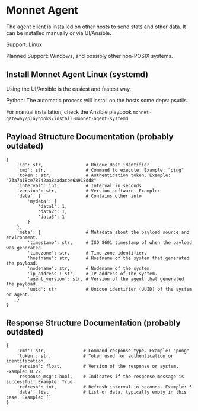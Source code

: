 # Monnet Agent

The agent client is installed on other hosts to send stats and other data. It can be installed manually or via UI/Ansible.

Support: Linux

Planned Support: Windows, and possibly other non-POSIX systems.

## Install Monnet Agent Linux (systemd)

Using the UI/Ansible is the easiest and fastest way.

Python: The automatic process will install on the hosts some deps: psutils.

For manual installation, check the Ansible playbook `monnet-gateway/playbooks/install-monnet-agent-systemd`.

## Payload Structure Documentation (probably outdated)

```
{
    'id': str,                # Unique Host identifier
    'cmd': str,               # Command to execute. Example: "ping"
    'token': str,             # Authentication token. Example: "73a7a18ce78742aa8aadacbe6a918dd8"
    'interval': int,          # Interval in seconds
    'version': str,           # Version software. Example:
    'data': {                 # Contains other info
        'mydata': {
            'data1': 1,
            'data2': 1,
            'data3': 1
        }
    },
    'meta': {                 # Metadata about the payload source and environment.
        'timestamp': str,     # ISO 8601 timestamp of when the payload was generated.
        'timezone': str,      # Time zone identifier.
        'hostname': str,      # Hostname of the system that generated the payload.
        'nodename': str,      # Nodename of the system.
        'ip_address': str,    # IP address of the system.
        'agent_version': str, # Version of the agent that generated the payload.
        'uuid': str           # Unique identifier (UUID) of the system or agent.
    }
}
```
## Response Structure Documentation (probably outdated)

```
{
    'cmd': str,              # Command response type. Example: "pong"
    'token': str,            # Token used for authentication or identification.
    'version': float,        # Version of the response or system. Example: 0.22
    'response_msg': bool,    # Indicates if the response message is successful. Example: True
    'refresh': int,          # Refresh interval in seconds. Example: 5
    'data': list             # List of data, typically empty in this case. Example: []
}
```

